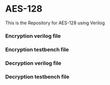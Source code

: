# AES-128
This is the Repository for AES-128 using Verilog


### Encryption verilog file

### Encryption testbench file

### Decryption verilog file

### Decryption testbench file

